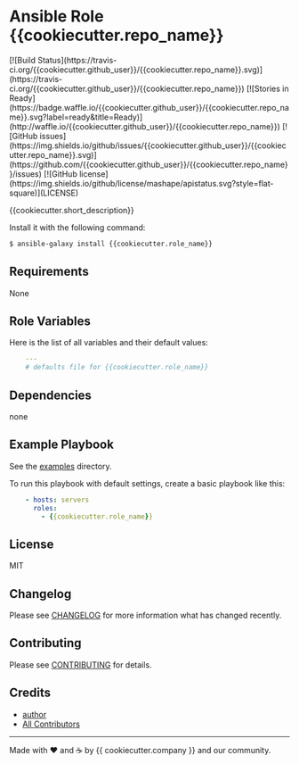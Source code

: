 # Ansible Role {{cookiecutter.repo_name}}

<span class="badges" align="center">
[![Build Status](https://travis-ci.org/{{cookiecutter.github_user}}/{{cookiecutter.repo_name}}.svg)](https://travis-ci.org/{{cookiecutter.github_user}}/{{cookiecutter.repo_name}})
[![Stories in Ready](https://badge.waffle.io/{{cookiecutter.github_user}}/{{cookiecutter.repo_name}}.svg?label=ready&title=Ready)](http://waffle.io/{{cookiecutter.github_user}}/{{cookiecutter.repo_name}})
[![GitHub issues](https://img.shields.io/github/issues/{{cookiecutter.github_user}}/{{cookiecutter.repo_name}}.svg)](https://github.com/{{cookiecutter.github_user}}/{{cookiecutter.repo_name}}/issues)
[![GitHub license](https://img.shields.io/github/license/mashape/apistatus.svg?style=flat-square)](LICENSE)
</span>


{{cookiecutter.short_description}}

Install it with the following command:

```bash
$ ansible-galaxy install {{cookiecutter.role_name}}

```
Requirements
------------

None



## Role Variables

Here is the list of all variables and their default values:

```yaml
    ---
    # defaults file for {{cookiecutter.role_name}}
```


## Dependencies

none

## Example Playbook

See the [examples](./examples/) directory.

To run this playbook with default settings, create a basic playbook like this:

```yaml
    - hosts: servers
      roles:
        - {{cookiecutter.role_name}}
```


## License

MIT

## Changelog

Please see [CHANGELOG](CHANGELOG.md) for more information what has changed recently.

## Contributing

Please see [CONTRIBUTING](CONTRIBUTING.md) for details.

## Credits

- [author][link-author]
- [All Contributors][link-contributors]


---

Made with ♥️ and ☕️ by {{ cookiecutter.company }} and our community.

<!-- Other -->

[link-author]: {{cookiecutter.github_author}}
[link-contributors]: contributors